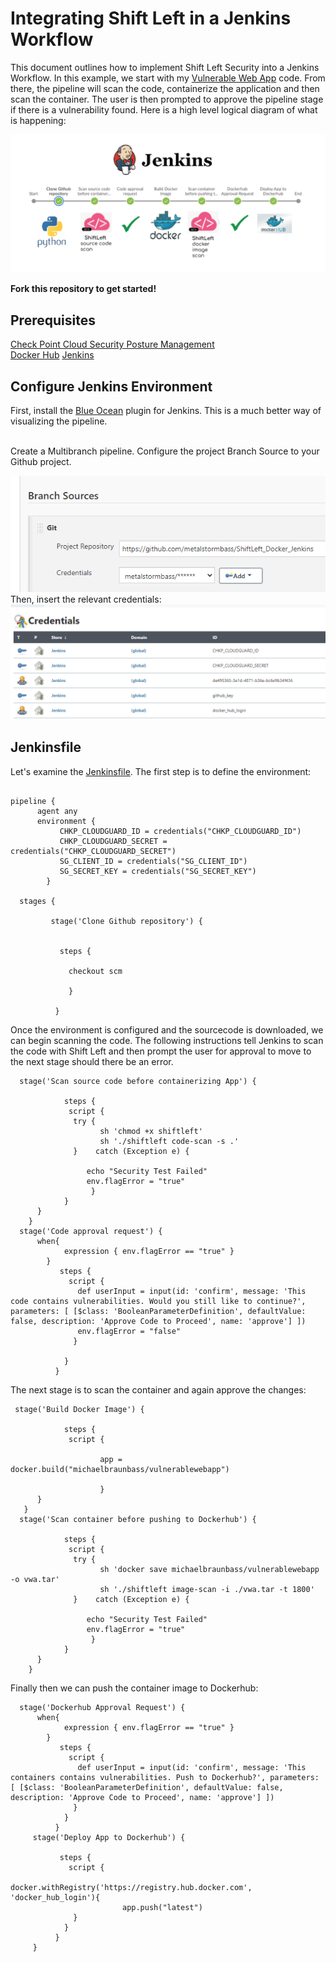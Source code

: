 # Integrating Shift Left in a Jenkins Workflow

This document outlines how to implement Shift Left Security into a Jenkins Workflow. In this example, we start with my [Vulnerable Web App](https://github.com/metalstormbass/VulnerableWebApp) code. From there, the pipeline will scan the code, containerize the application and then scan the container. The user is then prompted to approve the pipeline stage if there is a vulnerability found. Here is a high level logical diagram of what is happening: <br>

![](images/overview.PNG) 

<b> Fork this repository to get started!</b>

## Prerequisites

[Check Point Cloud Security Posture Management](https://secure.dome9.com/v2/login)<br> 
[Docker Hub](https://hub.docker.com/)
[Jenkins](https://www.jenkins.io/)

## Configure Jenkins Environment

First, install the [Blue Ocean](https://plugins.jenkins.io/blueocean/) plugin for Jenkins. This is a much better way of visualizing the pipeline. <br><br>

Create a Multibranch pipeline. Configure the project Branch Source to your Github project.

![](images/jenkins1.PNG) 
<br>
Then, insert the relevant credentials:
<br>
![](images/jenkins2.PNG) 


## Jenkinsfile

Let's examine the [Jenkinsfile](Jenkinsfile). The first step is to define the environment:

```

pipeline {
      agent any
      environment {
           CHKP_CLOUDGUARD_ID = credentials("CHKP_CLOUDGUARD_ID")
           CHKP_CLOUDGUARD_SECRET = credentials("CHKP_CLOUDGUARD_SECRET")
           SG_CLIENT_ID = credentials("SG_CLIENT_ID")
           SG_SECRET_KEY = credentials("SG_SECRET_KEY")
        }
        
  stages {
          
         stage('Clone Github repository') {
            
    
           steps {
              
             checkout scm
           
             }
  
          }
```

Once the environment is configured and the sourcecode is downloaded, we can begin scanning the code. The following instructions tell Jenkins to scan the code with Shift Left and then prompt the user for approval to move to the next stage should there be an error.

```
  stage('Scan source code before containerizing App') {    
           
            steps {
             script {      
              try {
                    sh 'chmod +x shiftleft' 
                    sh './shiftleft code-scan -s .'
              }    catch (Exception e) {
    
                 echo "Security Test Failed" 
                 env.flagError = "true"  
                  }
            }
      }
    }
  stage('Code approval request') {
      when{
            expression { env.flagError == "true" }
        }
           steps {
             script {
               def userInput = input(id: 'confirm', message: 'This code contains vulnerabilities. Would you still like to continue?', parameters: [ [$class: 'BooleanParameterDefinition', defaultValue: false, description: 'Approve Code to Proceed', name: 'approve'] ])
               env.flagError = "false"  
              }
                
            }
          }
```

The next stage is to scan the container and again approve the changes:

```
 stage('Build Docker Image') {    
           
            steps {
             script {      
           
                    app = docker.build("michaelbraunbass/vulnerablewebapp") 
                  
                    }
      } 
   }
  stage('Scan container before pushing to Dockerhub') {    
           
            steps {
             script {      
              try {
                    sh 'docker save michaelbraunbass/vulnerablewebapp -o vwa.tar' 
                    sh './shiftleft image-scan -i ./vwa.tar -t 1800'
              }    catch (Exception e) {
    
                 echo "Security Test Failed" 
                 env.flagError = "true"  
                  }
            }
      }
    }
```

Finally then we can push the container image to Dockerhub:


```
  stage('Dockerhub Approval Request') {
      when{
            expression { env.flagError == "true" }
        }
           steps {
             script {
               def userInput = input(id: 'confirm', message: 'This containers contains vulnerabilities. Push to Dockerhub?', parameters: [ [$class: 'BooleanParameterDefinition', defaultValue: false, description: 'Approve Code to Proceed', name: 'approve'] ])
              }
            }
          }   
     stage('Deploy App to Dockerhub') {
     
           steps {
             script {
                   docker.withRegistry('https://registry.hub.docker.com', 'docker_hub_login'){
                         app.push("latest")
              }
            }
          }              
     }
```